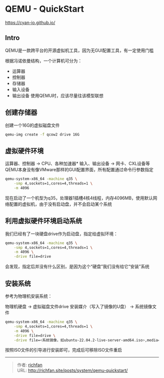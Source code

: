 # QEMU - QuickStart

<https://cyan-io.github.io/>
## Intro
QEMU是一款跨平台的开源虚拟机工具，因为无GUI配置工具，有一定使用门槛

根据冯诺依曼结构，一个计算机可分为：

- 运算器
- 控制器
- 存储器
- 输入设备
- 输出设备
使用QEMU时，应该尽量往该模型联想

## 创建存储器
创建一个16G的虚拟磁盘文件

```bash
qemu-img create -f qcow2 drive 16G
```

## 虚拟硬件环境
运算器、控制器 -> CPU、各种加速器*
输入、输出设备 -> 网卡、CXL设备等
QEMU本身没有像VMware那样的GUI配置界面，所有配置通过命令行参数指定

```bash
qemu-system-x86_64 -machine q35 \
	-smp 4,sockets=1,cores=4,threads=1 \
	-m 4096
```
现在启动了一个机型为q35，处理器1插槽4核4线程，内存4096MB，使用默认网络配置的虚拟机，由于没有启动盘，并不会启动某个系统

## 利用虚拟硬件环境启动系统
我们已经有了一块硬盘drive作为启动盘，指定给虚拟环境：

```bash
qemu-system-x86_64 -machine q35 \
	-smp 4,sockets=1,cores=4,threads=1 \
	-m 4096 \
	-drive file=drive
```
会发现，指定后并没有什么区别，是因为这个“硬盘”我们没有给它“安装”系统

## 安装系统
参考为物理机安装系统：

物理机硬盘 -> 虚拟磁盘文件drive
安装媒介（写入了镜像的U盘） -> 系统镜像文件

```bash
qemu-system-x86_64 -machine q35 \
	-smp 4,sockets=1,cores=4,threads=1 \
	-m 4096 \
	-drive file=drive \
	-drive file=<系统镜像，如ubuntu-22.04.2-live-server-amd64.iso>,media=cdrom
```
按照ISO文件的引导进行安装即可，完成后可移除ISO文件重启

---

> 作者: [richfan](https://richfan.site/)  
> URL: http://richfan.site/posts/system/qemu-quickstart/  

